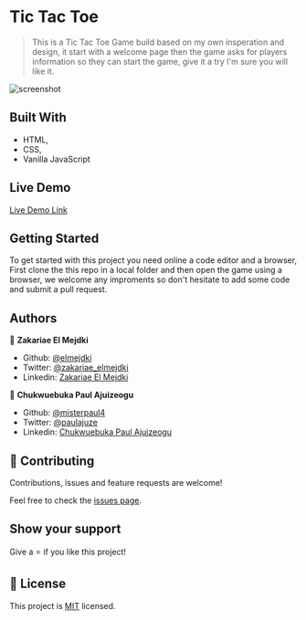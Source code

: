 # Tic Tac Toe

> This is a Tic Tac Toe Game build based on my own insperation and design, it start with a welcome page then the game asks for players information so they can start the game, give it a try I'm sure you will like it.

![screenshot](https://user-images.githubusercontent.com/34653764/94308883-1b23b880-ff6f-11ea-8beb-7ea156f55cb1.png)

## Built With

- HTML,
- CSS,
- Vanilla JavaScript

## Live Demo

[Live Demo Link](https://elmejdki.github.io/TicTacToe/)


## Getting Started

To get started with this project you need online a code editor and a browser, First clone the this repo in a local folder and then open the game using a browser, we welcome any improments so don't hesitate to add some code and submit a pull request.

## Authors

👤 **Zakariae El Mejdki**

- Github: [@elmejdki](https://github.com/elmejdki)
- Twitter: [@zakariae_elmejdki](https://twitter.com/zakariaemejdki)
- Linkedin: [Zakariae El Mejdki](https://www.linkedin.com/in/zakariaeelmejdki/)

👤 **Chukwuebuka Paul Ajuizeogu**

- Github: [@misterpaul4](https://github.com/misterpaul4)
- Twitter: [@paulajuze](https://twitter.com/paulajuze)
- Linkedin: [Chukwuebuka Paul Ajuizeogu](hhttps://www.linkedin.com/in/chukwuebuka-paul-ajuizeogu/)

## 🤝 Contributing

Contributions, issues and feature requests are welcome!

Feel free to check the [issues page](https://github.com/elmejdki/TicTacToe/issues).

## Show your support

Give a ⭐️ if you like this project!

## 📝 License

This project is [MIT](lic.url) licensed.
